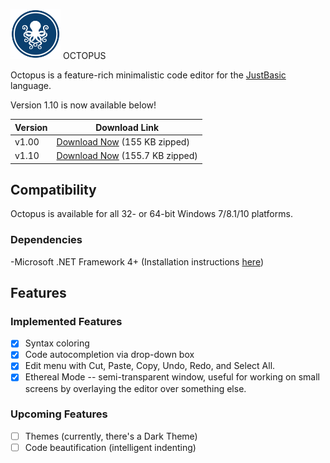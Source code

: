 <img src="regular.png" alt="octopus logo" width="80"> OCTOPUS

Octopus is a feature-rich minimalistic code editor for the [JustBasic](http://www.justbasic.com/) language.

Version 1.10 is now available below!

Version | Download Link
--------|--------------
v1.00   |[Download Now](https://github.com/servusDei2018/servusdei2018.github.io/raw/master/Octopus_v1_0_0.zip) (155 KB zipped)
v1.10   |[Download Now](https://github.com/servusDei2018/servusdei2018.github.io/raw/master/octopus_v1_1_0.zip) (155.7 KB zipped)


## Compatibility

Octopus is available for all 32- or 64-bit Windows 7/8.1/10 platforms.

### Dependencies

-Microsoft .NET Framework 4+ (Installation instructions [here](https://www.microsoft.com/en-us/download/details.aspx?id=30653))

## Features

### Implemented Features

- [X] Syntax coloring
- [X] Code autocompletion via drop-down box
- [X] Edit menu with Cut, Paste, Copy, Undo, Redo, and Select All.
- [X] Ethereal Mode -- semi-transparent window, useful for working on small screens by overlaying the editor over something else.

### Upcoming Features

- [ ] Themes (currently, there's a Dark Theme)
- [ ] Code beautification (intelligent indenting)
